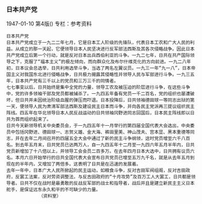### 日本共产党

1947-01-10
第4版()
专栏：参考资料

    日本共产党
    日本共产党成立于一九二二年七月，它是日本工人阶级的先锋队，代表日本工农和广大人民的利益。从成立的那一天起，它便领导日本人民坚决进行反军部法西斯及其各次侵略战争。因此日本共产党成立后第一个行动，就是反对日本出兵西伯利亚的斗争。一九二七年，日共在共产国际领导之下，克服了“福本主义”的极左倾向，而向群众化及布尔什维克化的方向前进。一九二八年初，日本议会总选举，日共利用选举斗争，当选了两名左翼议员。一九三一年“九一八”，日本帝国主义对我国东北进行侵略战争，日共极力揭露其侵略性并领导人民与军部进行斗争。一九三五年，日本共产党有三千以上的党员和三万三千的同情者。
    七七事变以后，日共始终是集中全党的力量，领导工农及被压迫的阶层进行斗争，在这些斗争中，党的许多领袖干部及党员都被捕杀了。一九四五年备有党员一千二百名，党的组织也屡遭破坏，但日共并未因统治阶级血腥的弹压而吓退。日本投降后，日共领袖德田球一等同志出狱的第一天，便领导人民为肃清军部法西斯及建设民主日本而斗争，并向各民主党派再三提议组织民主阵线。四五年在华北领导日本人民反战运动的日共领袖冈野进同志回国后，日本民主阵线即以日共为首而组织起来了。
    日共今天新领导机关中央委员会，于一九四五年十一月举行的第四届全国代表大会选出，中央委员中包括冈野进、德田球一、志贺义雄、金大海、裤田里美、神山茂夫、宫本显、黑本重德等同志，并在去年二月间召开的四届五全大会中通过了新的民主斗争纲领，这时党员增至六千八百名。到去年五月末，日共党员已达两万人，自一九四五年十二月至一九四六年五月半年内，日共党员新增加了十八倍以上，并领导工会会员二百多万。在去年四月日本大选中，日共拥有议员六名。本月六日开始举行的日共全国代表大会宣布日共党员已增至五万九千名，就是从去年五月到现在的半年内，又增加了两倍多。这表明了日共是在迅速的发展着。
    去年一年中，日本广大人民所掀起的民主运动，如粮食斗争，反对吉田军阀组阁，反对吉田政府，反罢工法案，反对劳资调整法，与反吉田政府的“十月攻势”及百万工人大罢工，日共都是领导者。日共不仅在战时是最勇敢的反战反军部的战士和指导者，战后并且是建立新民主主义日本舵手，是保证远东永久和平的不可缺少的力量。
                （资料室）
